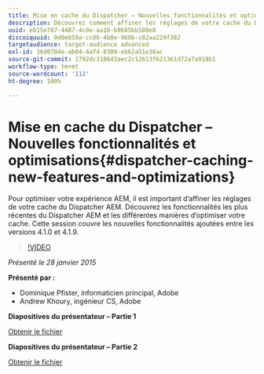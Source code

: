 ```yaml
---
title: Mise en cache du Dispatcher – Nouvelles fonctionnalités et optimisations
description: Découvrez comment affiner les réglages de votre cache du Dispatcher AEM. Découvrez les fonctionnalités les plus récentes du Dispatcher AEM et les différentes manières d’optimiser votre cache. Cette session couvre les nouvelles fonctionnalités ajoutées entre les versions 4.1.0 et 4.1.9.
uuid: eb15e787-4487-4c0e-aa16-b9685bb580e8
discoiquuid: 0d0eb59a-cc06-4b0e-960b-c82aa229f382
targetaudience: target-audience advanced
exl-id: 36d0784e-ab04-4af4-8308-eb62a51e36ac
source-git-commit: 1792dc318643aec2c12613f621361d72a7a918b1
workflow-type: tm+mt
source-wordcount: '112'
ht-degree: 100%

---
```


# Mise en cache du Dispatcher – Nouvelles fonctionnalités et optimisations{#dispatcher-caching-new-features-and-optimizations}

Pour optimiser votre expérience AEM, il est important d’affiner les réglages de votre cache du Dispatcher AEM. Découvrez les fonctionnalités les plus récentes du Dispatcher AEM et les différentes manières d’optimiser votre cache. Cette session couvre les nouvelles fonctionnalités ajoutées entre les versions 4.1.0 et 4.1.9.

>[!VIDEO](https://video.tv.adobe.com/v/19378/?quality=9)

*Présenté le 28 janvier 2015*

**Présenté par :**

* Dominique Pfister, informaticien principal, Adobe
* Andrew Khoury, ingénieur CS, Adobe

**Diapositives du présentateur – Partie 1**

[Obtenir le fichier](assets/aemgems-dispatcher-caching-part1-jan-28-2015.pdf)

**Diapositives du présentateur – Partie 2**

[Obtenir le fichier](assets/aemgems-dispatcher-caching-part2-jan-28-2015.pdf)
<!--
[Get back to the Overview](https://helpx.adobe.com/experience-manager/kt/eseminars/gems/aem-index.html)
-->
